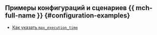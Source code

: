 ## Примеры конфигураций и сценариев {{ mch-full-name }} {#configuration-examples}

* [Как указать `max_execution_time`](set-max-execution-time.md)